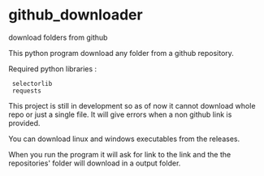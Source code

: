 # github_downloader
download folders from github


This python program download any folder from a github repository.

Required python libraries  :
     
     
     selectorlib
     requests
     

This project is still in development so as of now
 it cannot download whole repo or just a  single file.
 It will give errors when a non github link is provided.
 
 You can download linux and windows executables from the releases.
 
     
When you run the program it will ask for link to the link
and the the repositories' folder will download in a output folder.
